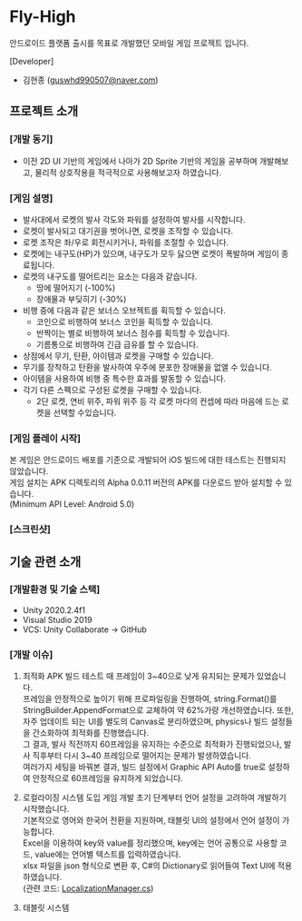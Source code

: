 # Fly-High 
안드로이드 플랫폼 출시를 목표로 개발했던 모바일 게임 프로젝트 입니다.

[Developer]
- 김현종 (guswhd990507@naver.com)

## 프로젝트 소개
### [개발 동기]
- 이전 2D UI 기반의 게임에서 나아가 2D Sprite 기반의 게임을 공부하며 개발해보고, 물리적 상호작용을 적극적으로 사용해보고자 하였습니다.

### [게임 설명]
- 발사대에서 로켓의 발사 각도와 파워를 설정하여 발사를 시작합니다.
- 로켓이 발사되고 대기권을 벗어나면, 로켓을 조작할 수 있습니다.
- 로켓 조작은 좌/우로 회전시키거나, 파워를 조절할 수 있습니다.
- 로켓에는 내구도(HP)가 있으며, 내구도가 모두 닳으면 로켓이 폭발하며 게임이 종료됩니다.
- 로켓의 내구도를 떨어트리는 요소는 다음과 같습니다.
	- 땅에 떨어지기 (-100%)
	- 장애물과 부딪히기 (-30%)
- 비행 중에 다음과 같은 보너스 오브젝트를 획득할 수 있습니다.
	- 코인으로 비행하여 보너스 코인을 획득할 수 있습니다.
	- 반짝이는 별로 비행하여 보너스 점수를 획득할 수 있습니다.
	- 기름통으로 비행하여 긴급 급유를 할 수 있습니다.
- 상점에서 무기, 탄환, 아이템과 로켓을 구매할 수 있습니다.
- 무기를 장착하고 탄환을 발사하여 우주에 분포한 장애물을 없앨 수 있습니다.
- 아이템을 사용하여 비행 중 특수한 효과를 발동할 수 있습니다.
- 각기 다른 스펙으로 구성된 로켓을 구매할 수 있습니다.
	- 2단 로켓, 연비 위주, 파워 위주 등 각 로켓 마다의 컨셉에 따라 마음에 드는 로켓을 선택할 수있습니다.

### [게임 플레이 시작]
본 게임은 안드로이드 배포를 기준으로 개발되어 iOS 빌드에 대한 테스트는 진행되지 않았습니다.  
게임 설치는 APK 디렉토리의 Alpha 0.0.11 버전의 APK를 다운로드 받아 설치할 수 있습니다.  
(Minimum API Level: Android 5.0)
### [스크린샷]

## 기술 관련 소개
### [개발환경 및 기술 스택]
- Unity 2020.2.4f1
- Visual Studio 2019
- VCS: Unity Collaborate → GitHub

### [개발 이슈]
1. 최적화
APK 빌드 테스트 때 프레임이 3~40으로 낮게 유지되는 문제가 있었습니다.  
프레임을 안정적으로 높이기 위해 프로파일링을 진행하여,  string.Format()를 StringBuilder.AppendFormat으로 교체하여 약 62%가량 개선하였습니다. 
또한, 자주 업데이트 되는 UI를 별도의 Canvas로 분리하였으며, physics나 빌드 설정들을 간소화하여 최적화를 진행했습니다.  
그 결과, 발사 직전까지 60프레임을 유지하는 수준으로 최적화가 진행되었으나, 발사 직후부터 다시 3~40 프레임으로 떨어지는 문제가 발생하였습니다.  
여러가지 세팅을 바꿔본 결과,  빌드 설정에서 Graphic API Auto를 true로 설정하여 안정적으로 60프레임을 유지하게 되었습니다.

2. 로컬라이징 시스템 도입
게임 개발 초기 단계부터 언어 설정을 고려하여 개발하기 시작했습니다.  
기본적으로 영어와 한국어 전환을 지원하며, 태블릿 UI의 설정에서 언어 설정이 가능합니다.  
Excel을 이용하여 key와 value를 정리했으며, key에는 언어 공통으로 사용할 코드, value에는 언어별 텍스트를 입력하였습니다.  
xlsx 파일을 json 형식으로 변환 후, C#의 Dictionary로 읽어들여 Text UI에 적용하였습니다.  
(관련 코드: [LocalizationManager.cs](https://github.com/DecisionDisorder/Fly-High/blob/master/Assets/Script/LocalizationManager.cs "LocalizationManager.cs"))

3. 태블릿 시스템

